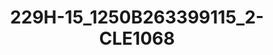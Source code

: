 ---
title: 229H-15_1250B263399115_2-CLE1068
image: 229H-15_1250B263399115_2-CLE1068.jpg
brand: sposo
layout: vestito
---